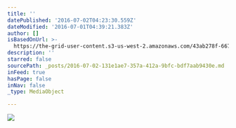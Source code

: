 ```yaml
---
title: ''
datePublished: '2016-07-02T04:23:30.559Z'
dateModified: '2016-07-01T04:39:21.383Z'
author: []
isBasedOnUrl: >-
  https://the-grid-user-content.s3-us-west-2.amazonaws.com/43ab278f-6670-41f2-812b-354741b5dd6e.jpg
description: ''
starred: false
sourcePath: _posts/2016-07-02-131e1ae7-357a-412a-9bfc-bdf7aab9430e.md
inFeed: true
hasPage: false
inNav: false
_type: MediaObject

---
```

![](https://the-grid-user-content.s3-us-west-2.amazonaws.com/43ab278f-6670-41f2-812b-354741b5dd6e.jpg)